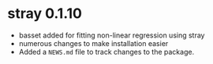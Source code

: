 # stray 0.1.10

* basset added for fitting non-linear regression using stray
* numerous changes to make installation easier
* Added a `NEWS.md` file to track changes to the package.
